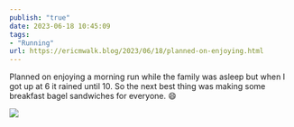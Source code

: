 ```yaml
---
publish: "true"
date: 2023-06-18 10:45:09
tags:
- "Running"
url: https://ericmwalk.blog/2023/06/18/planned-on-enjoying.html
---
```

Planned on enjoying a morning run while the family was asleep but when I got up at 6 it rained until 10. So the next best thing was making some breakfast bagel sandwiches for everyone. 😄

![](https://ericmwalk.blog/uploads/2023/899833575a.jpg)